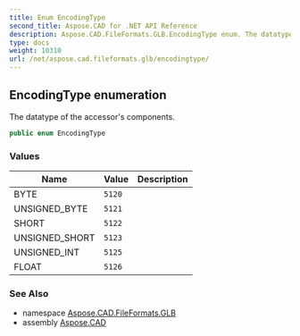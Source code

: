 ```yaml
---
title: Enum EncodingType
second_title: Aspose.CAD for .NET API Reference
description: Aspose.CAD.FileFormats.GLB.EncodingType enum. The datatype of the accessors components
type: docs
weight: 10310
url: /net/aspose.cad.fileformats.glb/encodingtype/
---
```

## EncodingType enumeration

The datatype of the accessor's components.

```csharp
public enum EncodingType
```

### Values

| Name | Value | Description |
| --- | --- | --- |
| BYTE | `5120` |  |
| UNSIGNED_BYTE | `5121` |  |
| SHORT | `5122` |  |
| UNSIGNED_SHORT | `5123` |  |
| UNSIGNED_INT | `5125` |  |
| FLOAT | `5126` |  |

### See Also

* namespace [Aspose.CAD.FileFormats.GLB](../../aspose.cad.fileformats.glb/)
* assembly [Aspose.CAD](../../)


